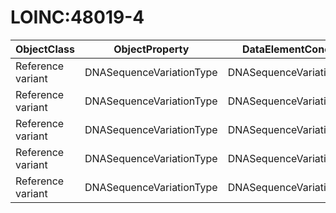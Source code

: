 # LOINC:48019-4

| ObjectClass | ObjectProperty | DataElementConcept | DefDataElementConcept | ValueMeaning | LabelValueMeaning | Referentiel | url | ConceptualDomain | TypeConceptualDomain | FormatConceptualDomain | IdDataElementConcept | Comments |
| ----------- | -------------- | ------------------ | --------------------- | ------------ | ----------------- | ----------- | --- | ---------------- | -------------------- | ---------------------- | -------------------- | -------- |
| Reference variant | DNASequenceVariationType | DNASequenceVariationType | Codified type of the DNA sequence variation | LA6692-3 | Deletion | LOINC | http://r.details.loinc.org/LOINC/48019-4.html | LOINC:48019-4 | codelist | String | O55 |  |
| Reference variant | DNASequenceVariationType | DNASequenceVariationType | Codified type of the DNA sequence variation | LA6686-5 | Duplication | LOINC | http://r.details.loinc.org/LOINC/48019-4.html | LOINC:48019-4 | codelist | String | O55 |  |
| Reference variant | DNASequenceVariationType | DNASequenceVariationType | Codified type of the DNA sequence variation | LA6687-3 | Insertion | LOINC | http://r.details.loinc.org/LOINC/48019-4.html | LOINC:48019-4 | codelist | String | O55 |  |
| Reference variant | DNASequenceVariationType | DNASequenceVariationType | Codified type of the DNA sequence variation | LA6689-9 | Inversion | LOINC | http://r.details.loinc.org/LOINC/48019-4.html | LOINC:48019-4 | codelist | String | O55 |  |
| Reference variant | DNASequenceVariationType | DNASequenceVariationType | Codified type of the DNA sequence variation | LA6690-7 | Substitution | LOINC | http://r.details.loinc.org/LOINC/48019-4.html | LOINC:48019-4 | codelist | String | O55 |  |
